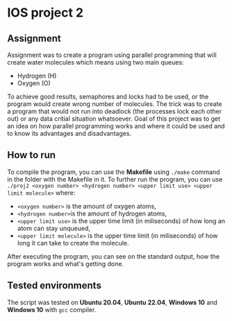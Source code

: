 # IOS project 2

## Assignment

Assignment was to create a program using parallel programming that will create water molecules which means using two main queues:

- Hydrogen (H)
- Oxygen (O)

To achieve good results, semaphores and locks had to be used, or the program would create wrong number of molecules. The trick was to create a program that would not run into deadlock (the processes lock each other out) or any data critial situation whatsoever.
Goal of this project was to get an idea on how parallel programming works and where it could be used and to know its advantages and disadvantages.

## How to run

To compile the program, you can use the **Makefile** using `./make` command in the folder with the Makefile in it.
To further run the program, you can use `./proj2 <oxygen number> <hydrogen number> <upper limit use> <upper limit molecule>` where:

- `<oxygen number>` is the amount of oxygen atoms,
- `<hydrogen number>`is the amount of hydrogen atoms,
- `<upper limit use>` is the upper time limit (in miliseconds) of how long an atom can stay unqueued,
- `<upper limit molecule>` is the upper time limit (in miliseconds) of how long it can take to create the molecule.

After executing the program, you can see on the standard output, how the program works and what's getting done.

## Tested environments

The script was tested on **Ubuntu 20.04**, **Ubuntu 22.04**, **Windows 10** and **Windows 10** with `gcc` compiler.
